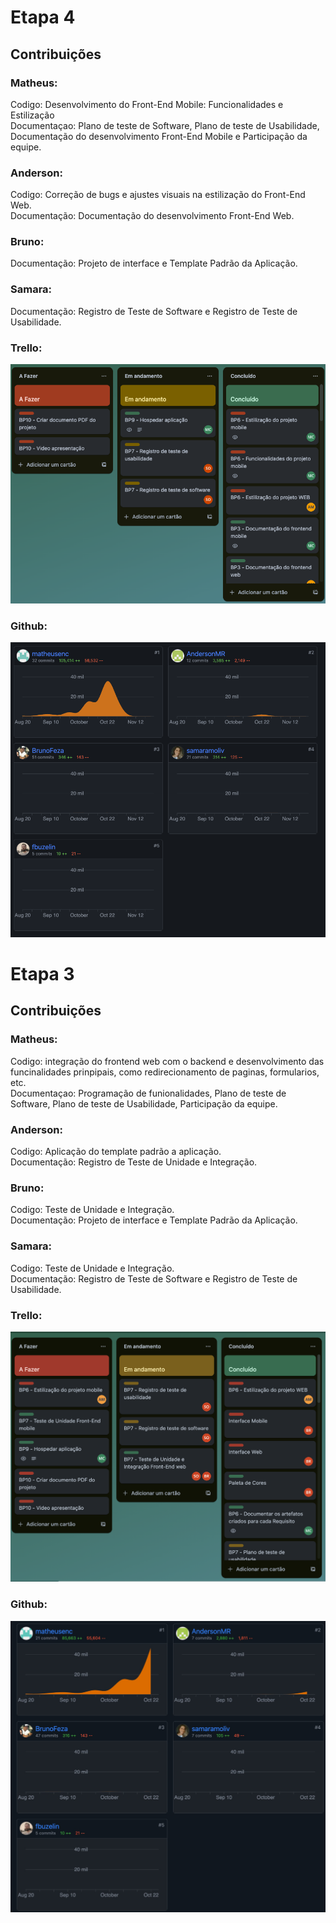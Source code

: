 # Etapa 4

## Contribuições

### Matheus:

Codigo: Desenvolvimento do Front-End Mobile: Funcionalidades e Estilização<br>
Documentaçao: Plano de teste de Software, Plano de teste de Usabilidade, Documentação do desenvolvimento Front-End Mobile e Participação da equipe.<br>

### Anderson:

Codigo: Correção de bugs e ajustes visuais na estilização do Front-End Web.<br>
Documentação: Documentação do desenvolvimento Front-End Web.<br>

### Bruno:
Documentação: Projeto de interface e Template Padrão da Aplicação.<br>

### Samara:
Documentação: Registro de Teste de Software e Registro de Teste de Usabilidade.<br>

### Trello:

![trello](img/trello-etapa4.png)

### Github:

![github](img/github-etapa4.jpeg)


# Etapa 3

## Contribuições

### Matheus:

Codigo: integração do frontend web com o backend e desenvolvimento das funcinalidades prinpipais, como redirecionamento de paginas, formularios, etc.<br>
Documentaçao: Programação de funionalidades, Plano de teste de Software, Plano de teste de Usabilidade, Participação da equipe.<br>

### Anderson:

Codigo: Aplicação do template padrão a aplicação.<br>
Documentação: Registro de Teste de Unidade e Integração.<br>

### Bruno:

Codigo: Teste de Unidade e Integração.<br>
Documentação: Projeto de interface e Template Padrão da Aplicação.<br>

### Samara:

Codigo: Teste de Unidade e Integração.<br>
Documentação: Registro de Teste de Software e Registro de Teste de Usabilidade.<br>

### Trello:

![trello](img/trello-etapa3.png)

### Github:

![github](img/github-etapa3.jpeg)
